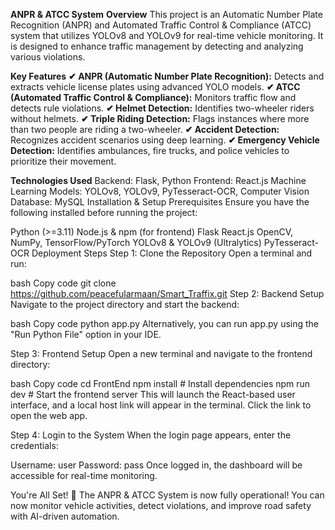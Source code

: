 **ANPR & ATCC System**
**Overview**
This project is an Automatic Number Plate Recognition (ANPR) and Automated Traffic Control & Compliance (ATCC) system that utilizes YOLOv8 and YOLOv9 for real-time vehicle monitoring. It is designed to enhance traffic management by detecting and analyzing various violations.

**Key Features**
**✔ ANPR (Automatic Number Plate Recognition):** Detects and extracts vehicle license plates using advanced YOLO models.
**✔ ATCC (Automated Traffic Control & Compliance):** Monitors traffic flow and detects rule violations.
**✔ Helmet Detection:** Identifies two-wheeler riders without helmets.
**✔ Triple Riding Detection:** Flags instances where more than two people are riding a two-wheeler.
**✔ Accident Detection:** Recognizes accident scenarios using deep learning.
**✔ Emergency Vehicle Detection:** Identifies ambulances, fire trucks, and police vehicles to prioritize their movement.

**Technologies Used**
Backend: Flask, Python
Frontend: React.js
Machine Learning Models: YOLOv8, YOLOv9, PyTesseract-OCR, Computer Vision
Database: MySQL
Installation & Setup
Prerequisites
Ensure you have the following installed before running the project:

Python (>=3.11)
Node.js & npm (for frontend)
Flask
React.js
OpenCV, NumPy, TensorFlow/PyTorch
YOLOv8 & YOLOv9 (Ultralytics)
PyTesseract-OCR
Deployment Steps
Step 1: Clone the Repository
Open a terminal and run:

bash
Copy code
git clone https://github.com/peacefularmaan/Smart_Traffix.git
Step 2: Backend Setup
Navigate to the project directory and start the backend:

bash
Copy code
python app.py
Alternatively, you can run app.py using the "Run Python File" option in your IDE.

Step 3: Frontend Setup
Open a new terminal and navigate to the frontend directory:

bash
Copy code
cd FrontEnd
npm install  # Install dependencies
npm run dev  # Start the frontend server
This will launch the React-based user interface, and a local host link will appear in the terminal. Click the link to open the web app.

Step 4: Login to the System
When the login page appears, enter the credentials:

Username: user
Password: pass
Once logged in, the dashboard will be accessible for real-time monitoring.

You're All Set! 🎯
The ANPR & ATCC System is now fully operational! You can now monitor vehicle activities, detect violations, and improve road safety with AI-driven automation.




